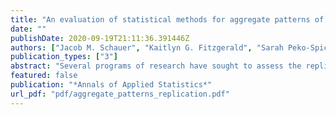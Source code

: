 ```yaml
---
title: "An evaluation of statistical methods for aggregate patterns of replication failure"
date: ""
publishDate: 2020-09-19T21:11:36.391446Z
authors: ["Jacob M. Schauer", "Kaitlyn G. Fitzgerald", "Sarah Peko-Spicer", "Mena C. R. Whalen", "Rrita Zejnullahi", "Larry V. Hedges"]
publication_types: ["3"]
abstract: "Several programs of research have sought to assess the replicability of scientific findings in different fields, including economics and psychology. These programs attempt to replicate several findings and use the results to say something about large-scale patterns of replicability in a field. However, little work has been done to understand the analytic methods used to do this, including what they are assessing and what their statistical properties are. This article examines several methods that have been used to study patterns of replicability in the social sciences. We describe in concrete terms how each method operationalizes the idea of 'replication' and examine various statistical properties, including bias, precision, and statistical power. We find that some analytic methods rely on an operational definition of replication that can be misleading. Other methods involve more sound definitions of replication, but most of these have limitations such as large bias and uncertainty or low power. The findings suggest that we should use caution interpreting the results of such analyses and that work on more accurate methods may be useful to future replication research efforts."
featured: false
publication: "*Annals of Applied Statistics*"
url_pdf: "pdf/aggregate_patterns_replication.pdf"
---
```


